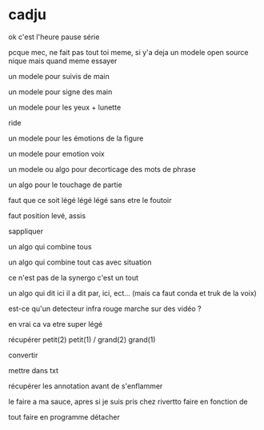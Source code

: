 # cadju

ok c'est l'heure pause série

pcque mec, ne fait pas tout toi meme, si y'a deja un modele open source nique mais quand meme essayer

un modele pour suivis de main

un modele pour signe des main

un modele pour les yeux + lunette

ride

un modele pour les émotions de la figure

un modele pour emotion voix

un modele ou algo pour decorticage des mots de phrase

un algo pour le touchage de partie

faut que ce soit légé légé légé sans etre le foutoir

faut position levé, assis

sappliquer

un algo qui combine tous

un algo qui combine tout cas avec situation

ce n'est pas de la synergo c'est un tout

un algo qui dit ici il a dit par, ici, ect... (mais ca faut conda et truk de la voix)

est-ce qu'un detecteur infra rouge marche sur des vidéo ?

en vrai ca va etre super légé

récupérer petit(2) petit(1) / grand(2) grand(1)

convertir

mettre dans txt

récupérer les annotation avant de s'enflammer

le faire a ma sauce, apres si je suis pris chez rivertto faire en fonction de

tout faire en programme détacher
